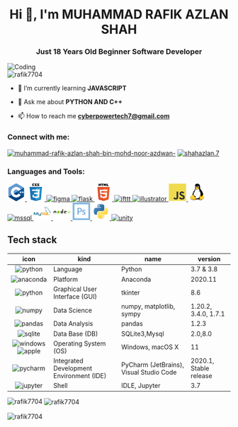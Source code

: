 <h1 align="center">Hi 👋, I'm MUHAMMAD RAFIK AZLAN SHAH</h1>
<h3 align="center">Just 18 Years Old Beginner Software Developer</h3>
<img align="right" alt="Coding" width="628" src="https://media.giphy.com/media/coxQHKASG60HrHtvkt/giphy.gif">
<p align="left"> <img src="https://komarev.com/ghpvc/?username=rafik7704&label=Profile%20views&color=0e75b6&style=flat" alt="rafik7704" /> </p>

- 🌱 I’m currently learning **JAVASCRIPT**

- 💬 Ask me about **PYTHON AND C++**

- 📫 How to reach me **cyberpowertech7@gmail.com**

<h3 align="left">Connect with me:</h3>
<p align="left">
<a href="https://linkedin.com/in/muhammad-rafik-azlan-shah-bin-mohd-noor-azdwan-" target="blank"><img align="center" src="https://raw.githubusercontent.com/rahuldkjain/github-profile-readme-generator/master/src/images/icons/Social/linked-in-alt.svg" alt="muhammad-rafik-azlan-shah-bin-mohd-noor-azdwan-" height="30" width="40" /></a>
<a href="https://instagram.com/shahazlan.7" target="blank"><img align="center" src="https://raw.githubusercontent.com/rahuldkjain/github-profile-readme-generator/master/src/images/icons/Social/instagram.svg" alt="shahazlan.7" height="30" width="40" /></a>
</p>

<h3 align="left">Languages and Tools:</h3>
<p align="left"> <a href="https://www.w3schools.com/cpp/" target="_blank" rel="noreferrer"> <img src="https://raw.githubusercontent.com/devicons/devicon/master/icons/cplusplus/cplusplus-original.svg" alt="cplusplus" width="40" height="40"/> </a> <a href="https://www.w3schools.com/css/" target="_blank" rel="noreferrer"> <img src="https://raw.githubusercontent.com/devicons/devicon/master/icons/css3/css3-original-wordmark.svg" alt="css3" width="40" height="40"/> </a> <a href="https://www.figma.com/" target="_blank" rel="noreferrer"> <img src="https://www.vectorlogo.zone/logos/figma/figma-icon.svg" alt="figma" width="40" height="40"/> </a> <a href="https://flask.palletsprojects.com/" target="_blank" rel="noreferrer"> <img src="https://www.vectorlogo.zone/logos/pocoo_flask/pocoo_flask-icon.svg" alt="flask" width="40" height="40"/> </a> <a href="https://www.w3.org/html/" target="_blank" rel="noreferrer"> <img src="https://raw.githubusercontent.com/devicons/devicon/master/icons/html5/html5-original-wordmark.svg" alt="html5" width="40" height="40"/> </a> <a href="https://ifttt.com/" target="_blank" rel="noreferrer"> <img src="https://www.vectorlogo.zone/logos/ifttt/ifttt-ar21.svg" alt="ifttt" width="40" height="40"/> </a> <a href="https://www.adobe.com/in/products/illustrator.html" target="_blank" rel="noreferrer"> <img src="https://www.vectorlogo.zone/logos/adobe_illustrator/adobe_illustrator-icon.svg" alt="illustrator" width="40" height="40"/> </a> <a href="https://developer.mozilla.org/en-US/docs/Web/JavaScript" target="_blank" rel="noreferrer"> <img src="https://raw.githubusercontent.com/devicons/devicon/master/icons/javascript/javascript-original.svg" alt="javascript" width="40" height="40"/> </a> <a href="https://www.linux.org/" target="_blank" rel="noreferrer"> <img src="https://raw.githubusercontent.com/devicons/devicon/master/icons/linux/linux-original.svg" alt="linux" width="40" height="40"/> </a> <a href="https://www.microsoft.com/en-us/sql-server" target="_blank" rel="noreferrer"> <img src="https://www.svgrepo.com/show/303229/microsoft-sql-server-logo.svg" alt="mssql" width="40" height="40"/> </a> <a href="https://www.mysql.com/" target="_blank" rel="noreferrer"> <img src="https://raw.githubusercontent.com/devicons/devicon/master/icons/mysql/mysql-original-wordmark.svg" alt="mysql" width="40" height="40"/> </a> <a href="https://nodejs.org" target="_blank" rel="noreferrer"> <img src="https://raw.githubusercontent.com/devicons/devicon/master/icons/nodejs/nodejs-original-wordmark.svg" alt="nodejs" width="40" height="40"/> </a> <a href="https://www.photoshop.com/en" target="_blank" rel="noreferrer"> <img src="https://raw.githubusercontent.com/devicons/devicon/master/icons/photoshop/photoshop-line.svg" alt="photoshop" width="40" height="40"/> </a> <a href="https://www.python.org" target="_blank" rel="noreferrer"> <img src="https://raw.githubusercontent.com/devicons/devicon/master/icons/python/python-original.svg" alt="python" width="40" height="40"/> </a> <a href="https://unity.com/" target="_blank" rel="noreferrer"> <img src="https://www.vectorlogo.zone/logos/unity3d/unity3d-icon.svg" alt="unity" width="40" height="40"/> </a> </p>

## Tech stack 

| icon | kind | name | version |
| :--: | ---- | ---- | ------- |
|<img src='https://cdn.jsdelivr.net/npm/simple-icons@4.17.0/icons/python.svg' alt='python' height='16'>|Language|Python|3.7 & 3.8|
|<img src='https://cdn.jsdelivr.net/npm/simple-icons@4.17.0/icons/anaconda.svg' alt='anaconda' height='16'>|Platform|Anaconda|2020.11|
|<img src='https://cdn.jsdelivr.net/npm/simple-icons@4.17.0/icons/python.svg' alt='python' height='16'>|Graphical User Interface (GUI)|tkinter|8.6|
|<img src='https://cdn.jsdelivr.net/npm/simple-icons@4.17.0/icons/numpy.svg' alt='numpy' height='16'>|Data Science|numpy, matplotlib, sympy|1.20.2, 3.4.0, 1.7.1|
|<img src='https://cdn.jsdelivr.net/npm/simple-icons@4.17.0/icons/pandas.svg' alt='pandas' height='16'>|Data Analysis|pandas|1.2.3|
|<img src='https://cdn.jsdelivr.net/npm/simple-icons@4.17.0/icons/sqlite.svg' alt='sqlite' height='16'>|Data Base (DB)|SQLite3,Mysql|2.0,8.0|
|<img src='https://cdn.jsdelivr.net/npm/simple-icons@4.17.0/icons/windows.svg' alt='windows' height='16'> <img src='https://cdn.jsdelivr.net/npm/simple-icons@4.17.0/icons/apple.svg' alt='apple' height='16'>|Operating System (OS)|Windows, macOS X|11|
|<img src='https://cdn.jsdelivr.net/npm/simple-icons@4.17.0/icons/pycharm.svg' alt='pycharm' height='16'>|Integrated Development Environment (IDE)|PyCharm (JetBrains), Visual Studio Code|2020.1, Stable release|
|<img src='https://cdn.jsdelivr.net/npm/simple-icons@4.17.0/icons/jupyter.svg' alt='jupyter' height='16'>|Shell|IDLE, Jupyter|3.7|


<p><img align="left" src="https://github-readme-stats.vercel.app/api/top-langs?username=rafik7704&show_icons=true&locale=en&layout=compact" alt="rafik7704" /></p>

<p>&nbsp;<img align="center" src="https://github-readme-stats.vercel.app/api?username=rafik7704&show_icons=true&locale=en" alt="rafik7704" /></p>

<p><img align="center" src="https://github-readme-streak-stats.herokuapp.com/?user=rafik7704&" alt="rafik7704" /></p>
